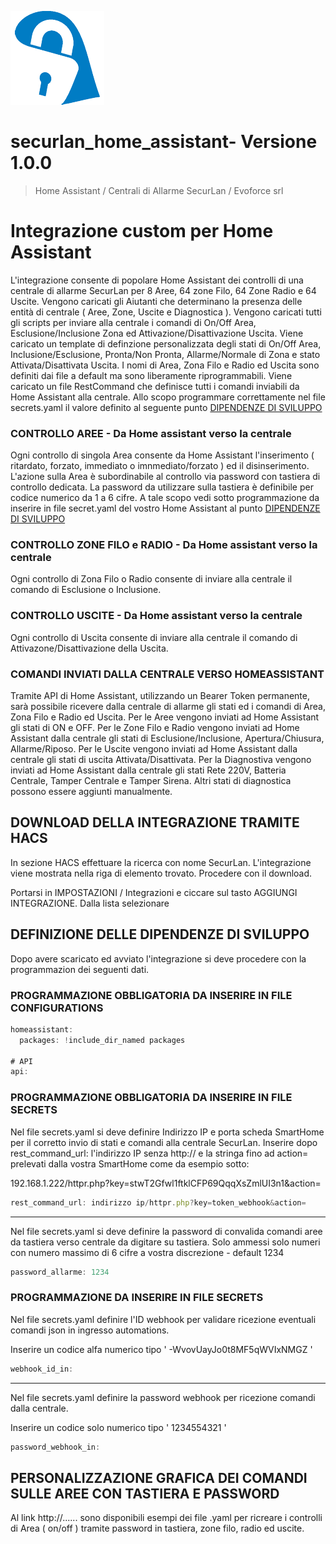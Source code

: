 [![Get invited](https://github.com/Fedenig/securlan_home_assistant/blob/main/securlan_logo.png)](https://securlan.it/supporto/)

# securlan_home_assistant- Versione 1.0.0

> Home Assistant / Centrali di Allarme SecurLan / Evoforce srl

# Integrazione custom per Home Assistant
L'integrazione consente di popolare Home Assistant dei controlli di una centrale di allarme SecurLan per 8 Aree, 64 zone Filo, 64 Zone Radio e 64 Uscite.
Vengono caricati gli Aiutanti che determinano la presenza delle entità di centrale ( Aree, Zone, Uscite e Diagnostica ).
Vengono caricati tutti gli scripts per inviare alla centrale i comandi di On/Off Area, Esclusione/Inclusione Zona ed Attivazione/Disattivazione Uscita.
Viene caricato un template di definzione personalizzata degli stati di On/Off Area, Inclusione/Esclusione, Pronta/Non Pronta, Allarme/Normale di Zona e stato Attivata/Disattivata Uscita.
I nomi di Area, Zona Filo e Radio ed Uscita sono definiti dai file a default ma sono liberamente riprogrammabili.
Viene caricato un file RestCommand che definisce tutti i comandi inviabili da Home Assistant alla centrale.
Allo scopo programmare correttamente nel file secrets.yaml il valore definito al seguente punto [DIPENDENZE DI SVILUPPO](#programmazione-obbligatoria-da-inserire-in-file-secrets)

### CONTROLLO AREE - Da Home assistant verso la centrale
Ogni controllo di singola Area consente da Home Assistant l'inserimento ( ritardato, forzato, immediato o imnmediato/forzato ) ed il disinserimento.
L'azione sulla Area è subordinabile al controllo via password con tastiera di controllo dedicata.
La password da utilizzare sulla tastiera è definibile per codice numerico da 1 a 6 cifre.
A tale scopo vedi sotto programmazione da inserire in file secret.yaml del vostro Home Assistant al punto [DIPENDENZE DI SVILUPPO](#programmazione-obbligatoria-da-inserire-in-file-secrets)

### CONTROLLO ZONE FILO e RADIO - Da Home assistant verso la centrale
Ogni controllo di Zona Filo o Radio consente di inviare alla centrale il comando di Esclusione o Inclusione.

### CONTROLLO USCITE - Da Home assistant verso la centrale
Ogni controllo di Uscita consente di inviare alla centrale il comando di Attivazone/Disattivazione della Uscita.

### COMANDI INVIATI DALLA CENTRALE VERSO HOMEASSISTANT
Tramite API di Home Assistant, utilizzando un Bearer Token permanente, sarà possibile ricevere dalla centrale di allarme gli stati ed i comandi di Area, Zona Filo e Radio ed Uscita.
Per le Aree vengono inviati ad Home Assistant gli stati di ON e OFF.
Per le Zone Filo e Radio vengono inviati ad Home Assistant dalla centrale gli stati di Esclusione/Inclusione, Apertura/Chiusura, Allarme/Riposo.
Per le Uscite vengono inviati ad Home Assistant dalla centrale gli stati di uscita Attivata/Disattivata.
Per la Diagnostiva vengono inviati ad Home Assistant dalla centrale gli stati Rete 220V, Batteria Centrale, Tamper Centrale e Tamper Sirena.
Altri stati di diagnostica possono essere aggiunti manualmente.


## DOWNLOAD DELLA INTEGRAZIONE TRAMITE HACS
In sezione HACS effettuare la ricerca con nome SecurLan.
L'integrazione viene mostrata nella riga di elemento trovato.
Procedere con il download.

Portarsi in IMPOSTAZIONI / Integrazioni e ciccare sul tasto AGGIUNGI INTEGRAZIONE.
Dalla lista selezionare 






## DEFINIZIONE DELLE DIPENDENZE DI SVILUPPO
Dopo avere scaricato ed avviato l'integrazione si deve procedere con la programmazion dei seguenti dati.

### PROGRAMMAZIONE OBBLIGATORIA DA INSERIRE IN FILE CONFIGURATIONS

```js
homeassistant:
  packages: !include_dir_named packages

# API
api:
```

### PROGRAMMAZIONE OBBLIGATORIA DA INSERIRE IN FILE SECRETS

Nel file secrets.yaml si deve definire Indirizzo IP e porta scheda SmartHome per il corretto invio di stati e comandi alla centrale SecurLan.
Inserire dopo  rest_command_url:  l'indirizzo IP senza http:// e la stringa fino ad action=  prelevati dalla vostra SmartHome come da esempio sotto:

192.168.1.222/httpr.php?key=stwT2Gfwl1ftklCFP69QqqXsZmlUI3n1&action=

```js
rest_command_url: indirizzo ip/httpr.php?key=token_webhook&action=
```

--------------------------------------------------

Nel file secrets.yaml si deve definire la password di convalida comandi aree da tastiera verso centrale da digitare su tastiera.
Solo ammessi solo numeri con numero massimo di 6 cifre a vostra discrezione - default 1234

```js
password_allarme: 1234
```

### PROGRAMMAZIONE DA INSERIRE IN FILE SECRETS

Nel file secrets.yaml definire l'ID webhook per validare ricezione eventuali comandi json in ingresso automations.

Inserire un codice alfa numerico tipo ' -WvovUayJo0t8MF5qWVIxNMGZ '

```js
webhook_id_in:
```

---------------------------------------------------

Nel file secrets.yaml definire la password webhook per ricezione comandi dalla centrale.

Inserire un codice solo numerico tipo ' 1234554321 '

```js
password_webhook_in: 
```




## PERSONALIZZAZIONE GRAFICA DEI COMANDI SULLE AREE CON TASTIERA E PASSWORD
Al link http://......   sono disponibili esempi dei file .yaml per ricreare i controlli di Area ( on/off ) tramite password in tastiera, zone filo, radio ed uscite.


